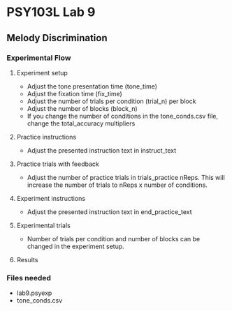 # PSY103L Lab 9
## Melody Discrimination 

### Experimental Flow

1. Experiment setup
	- Adjust the tone presentation time (tone_time)
	- Adjust the fixation time (fix_time)
	- Adjust the number of trials per condition (trial_n) per block
	- Adjust the number of blocks (block_n)
	- If you change the number of conditions in the tone_conds.csv file, change the total_accuracy multipliers 

2. Practice instructions
	- Adjust the presented instruction text in instruct_text

3. Practice trials with feedback
	- Adjust the number of practice trials in trials_practice nReps. This will increase the number of trials to nReps x number of conditions.

4. Experiment instructions
	- Adjust the presented instruction text in end_practice_text

5. Experimental trials
	- Number of trials per condition and number of blocks can be changed in the experiment setup.

6. Results


### Files needed

- lab9.psyexp
- tone_conds.csv

